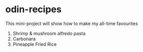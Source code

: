 # odin-recipes

This mini-project will show how to make my all-time favourites

1. Shrimp & mushroom alfredo pasta
2. Carbonara
3. Pineapple Fried Rice
